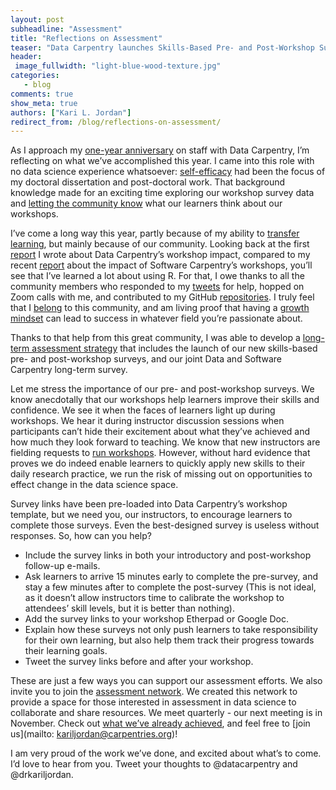 ```yaml
---
layout: post
subheadline: "Assessment"
title: "Reflections on Assessment"
teaser: "Data Carpentry launches Skills-Based Pre- and Post-Workshop Surveys"
header:
 image_fullwidth: "light-blue-wood-texture.jpg"
categories:
   - blog
comments: true
show_meta: true
authors: ["Kari L. Jordan"]
redirect_from: /blog/reflections-on-assessment/
---
```

As I approach my [one-year anniversary](http://www.datacarpentry.org/blog/new-assessment-director/) on staff with Data Carpentry, I’m reflecting on what we’ve accomplished this year. I came into this role with no data science experience whatsoever: [self-efficacy](http://www.datacarpentry.org/blog/self-efficacy/) had been the focus of my doctoral dissertation and post-doctoral work. That background knowledge made for an exciting time exploring our workshop survey data and [letting the community know](http://www.datacarpentry.org/blog/community-call/) what our learners think about our workshops.

I’ve come a long way this year, partly because of my ability to [transfer learning](http://www.datacarpentry.org/blog/near-vs-far-transfer/), but mainly because of our community. Looking back at the first [report](http://www.datacarpentry.org/blog/assessment/) I wrote about Data Carpentry’s workshop impact, compared to my recent [report](https://software-carpentry.org/blog/2017/07/assess_report.html) about the impact of  Software Carpentry’s workshops, you’ll see that I’ve learned a lot about using  R. For that, I owe thanks  to all the community members who responded to my [tweets](https://twitter.com/drkariljordan) for help, hopped on Zoom calls with me, and contributed to my GitHub [repositories](https://github.com/kariljordan). I truly feel that I [belong](http://www.datacarpentry.org/blog/belonging/) to this community, and am living proof that having a [growth mindset](http://www.datacarpentry.org/blog/growth-mindset/) can lead to success in whatever field you’re passionate about.

Thanks to that help from this great community, I was able to develop a [long-term assessment strategy](http://www.datacarpentry.org/blog/long-term-assessment-strategy/) that includes the launch of our new skills-based pre- and post-workshop surveys, and our joint Data and Software Carpentry long-term survey. 

Let me stress the importance of our pre- and post-workshop surveys. We know anecdotally that our workshops help learners improve their skills and confidence. We see it when the faces of learners light up during workshops. We hear it during instructor discussion sessions when participants can’t hide their excitement about what they’ve achieved and how much they look forward to teaching. We know that new instructors are fielding requests to [run  workshops](http://www.datacarpentry.org/blog/run-a-workshop-this-spring/). However, without hard evidence that proves we do indeed enable learners to quickly apply new skills to their daily research practice, we run the risk of missing out on opportunities to effect change in the data science space.

Survey links have been pre-loaded into Data Carpentry’s workshop template, but we need you, our instructors, to encourage learners to complete those surveys. Even the best-designed survey is useless without responses. So, how can you help?
* Include the survey links in both your introductory and post-workshop follow-up e-mails.
* Ask learners to arrive 15 minutes early to complete the pre-survey, and stay a few minutes after to complete the post-survey (This is not ideal, as it doesn’t allow instructors time to calibrate the workshop to attendees’ skill levels, but it is better than nothing).
* Add the survey links to your workshop Etherpad or Google Doc.
* Explain how these surveys not only push learners to take responsibility for their own learning, but also help them track their progress towards their learning goals.
* Tweet the survey links before and after your workshop.

These are just a few ways you can support our assessment efforts. We also invite you to join the [assessment network](https://docs.carpentries.org/topic_folders/assessment/assessment-network.html). We created this network to provide a space for those interested in assessment in data science to collaborate and share resources. We meet quarterly - our next meeting is in November. Check out [what we’ve already achieved](https://github.com/carpentries/assessment/tree/master/assessment-network), and feel free to [join us](mailto: kariljordan@carpentries.org)!

I am very proud of the work we’ve done, and excited about what’s to come. I’d love to hear from you. Tweet your thoughts to @datacarpentry and @drkariljordan.
